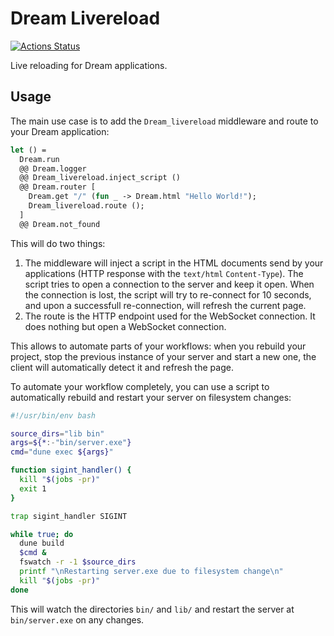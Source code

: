# Dream Livereload

[![Actions Status](https://github.com/tmattio/dream-livereload/workflows/CI/badge.svg)](https://github.com/tmattio/dream-livereload/actions)

Live reloading for Dream applications.

## Usage

The main use case is to add the `Dream_livereload` middleware and route to your Dream application:

```ocaml
let () =
  Dream.run
  @@ Dream.logger
  @@ Dream_livereload.inject_script ()
  @@ Dream.router [
    Dream.get "/" (fun _ -> Dream.html "Hello World!");
    Dream_livereload.route ();
  ]
  @@ Dream.not_found
```

This will do two things:

1. The middleware will inject a script in the HTML documents send by your applications (HTTP response with the `text/html` `Content-Type`). The script tries to open a connection to the server and keep it open. When the connection is lost, the script will try to re-connect for 10 seconds, and upon a successfull re-connection, will refresh the current page.
2. The route is the HTTP endpoint used for the WebSocket connection. It does nothing but open a WebSocket connection.

This allows to automate parts of your workflows: when you rebuild your project, stop the previous instance of your server and start a new one, the client will automatically detect it and refresh the page.

To automate your workflow completely, you can use a script to automatically rebuild and restart your server on filesystem changes:

```bash
#!/usr/bin/env bash

source_dirs="lib bin"
args=${*:-"bin/server.exe"}
cmd="dune exec ${args}"

function sigint_handler() {
  kill "$(jobs -pr)"
  exit 1
}

trap sigint_handler SIGINT

while true; do
  dune build
  $cmd &
  fswatch -r -1 $source_dirs
  printf "\nRestarting server.exe due to filesystem change\n"
  kill "$(jobs -pr)"
done
```

This will watch the directories `bin/` and `lib/` and restart the server at `bin/server.exe` on any changes.
